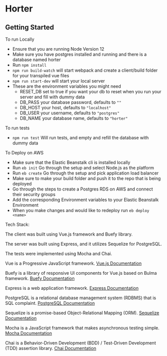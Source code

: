 # Horter

## Getting Started

To run Locally

- Ensure that you are running Node Version 12
- Make sure you have postgres installed and running and there is a database named horter
- Run `npm install`
- `npm run build-watch` will start webpack and create a client/build folder for your transpiled vue files
- `npm run start-dev` will start your local server
- These are the environment variables you might need
  - RESET_DB set to true if you want your db to reset when you run your server and fill with dummy data
  - DB_PASS your database password, defaults to `""`
  - DB_HOST your host, defaults to `"localhost"`
  - DB_USER your username, defaults to `"postgres"`
  - DB_NAME your database name, defaults to `"horter"`

To run tests

- `npm run test` Will run tests, and empty and refill the database with dummy data

To Deploy on AWS

- Make sure that the Elastic Beanstalk cli is installed locally
- Run `eb init` Go through the setup and select Node.js as the platform
- Run `eb create` Go through the setup and pick application load balancer
- Make sure to make your build folder and push it to the repo that is being deployed
- Go through the steps to create a Postgres RDS on AWS and connect their security groups
- Add the corresponding Environment variables to your Elastic Beanstalk Environment
- When you make changes and would like to redeploy run `eb deploy <name>`

Tech Stack:

The client was built using Vue.js framework and Buefy library.

The server was built using Express, and it utilizes Sequelize for PostgreSQL.

The tests were implemented using Mocha and Chai.

Vue is a Progressive JavaScript framework.
[Vue.js Documentation](https://vuejs.org/v2/guide/)

Buefy is a library of responsive UI components for Vue.js based on Bulma framework.
[Buefy Documentation](https://buefy.org/documentation/)

Express is a web application framework.
[Express Documentation](https://expressjs.com/en/api.html)

PostgreSQL is a relational database management system (RDBMS) that is SQL complaint.
[PostgreSQL Documentation](https://www.postgresql.org/docs/)

Sequelize is a promise-based Object-Relational Mapping (ORM).
[Sequelize Documentation](https://sequelize.org/master/)

Mocha is a JavaScript framework that makes asynchronous testing simple.
[Mocha Documentation](https://mochajs.org/)

Chai is a Behavior-Driven Development (BDD) / Test-Driven Development (TDD) assertion library.
[Chai Documentation](https://www.chaijs.com/api/)

